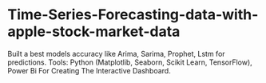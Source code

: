 # Time-Series-Forecasting-data-with-apple-stock-market-data
Built a best models accuracy like Arima, Sarima, Prophet, Lstm for predictions. Tools: Python (Matplotlib, Seaborn, Scikit Learn, TensorFlow), Power Bi For Creating The Interactive Dashboard.

